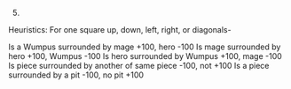 5)
Heuristics: For one square up, down, left, right, or diagonals-

Is a Wumpus surrounded by mage +100, hero -100
Is mage surrounded by hero +100, Wumpus -100
Is hero surrounded by Wumpus +100, mage -100
Is piece surrounded by another of same piece -100, not +100
Is a piece surrounded by a pit -100, no pit +100
